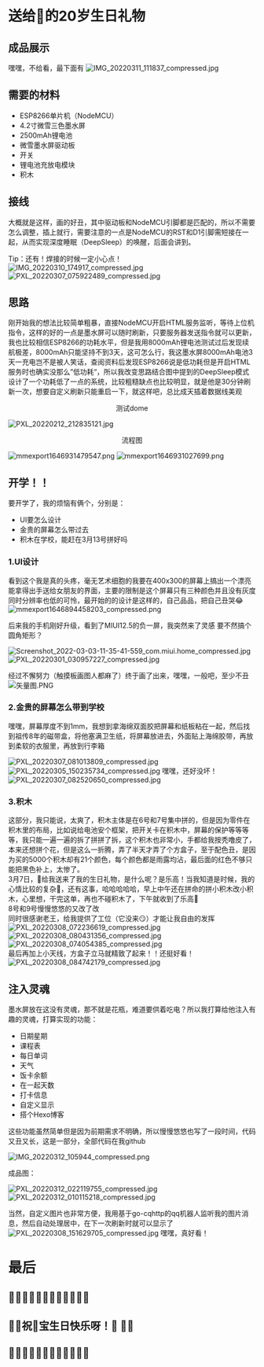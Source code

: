 # 送给🐷的20岁生日礼物

## 成品展示
嘿嘿，不给看，最下面有
![IMG_20220311_111837_compressed.jpg](https://s2.loli.net/2022/03/11/WPZJpo9hGYRqU3M.jpg)


## 需要的材料
- ESP8266单片机（NodeMCU）
- 4.2寸微雪三色墨水屏
- 2500mAh锂电池
- 微雪墨水屏驱动板
- 开关
- 锂电池充放电模块
- 积木

## 接线
大概就是这样，画的好丑，其中驱动板和NodeMCU引脚都是匹配的，所以不需要怎么调整，插上就行，需要注意的一点是NodeMCU的RST和D1引脚需短接在一起，从而实现深度睡眠（DeepSleep）的唤醒，后面会讲到。

Tip：还有！焊接的时候一定小心点！
![IMG_20220310_174917_compressed.jpg](https://s2.loli.net/2022/03/10/7cBjKRVzAiayOMS.jpg)
![PXL_20220307_075922489_compressed.jpg](https://s2.loli.net/2022/03/10/qjmxYB7LvzdtfHs.jpg)

## 思路
刚开始我的想法比较简单粗暴，直接NodeMCU开启HTML服务监听，等待上位机指令，这样的好的一点是墨水屏可以随时刷新，只要服务器发送指令就可以更新，我也比较相信ESP8266的功耗水平，但是我用8000mAh锂电池测试过后发现续航极差，8000mAh只能坚持不到3天，这可怎么行，我这墨水屏8000mAh电池3天一充电岂不是被人笑话，查阅资料后发现ESP8266说是低功耗但是开启HTML服务时也确实没那么”低功耗“，所以我改变思路结合图中提到的DeepSleep模式设计了一个功耗低了一点的系统，比较粗糙缺点也比较明显，就是他是30分钟刷新一次，想要自定义刷新只能重启一下，就这样吧，总比成天插着数据线美观 
<center>测试dome</center>  

![PXL_20220212_212835121.jpg](https://s2.loli.net/2022/03/10/AzUXhxf4LTZtdOC.jpg)
 
<center>流程图</center>

![mmexport1646931479547.png](https://s2.loli.net/2022/03/11/EnatmIMORLgz4b6.png)
![mmexport1646931027699.png](https://s2.loli.net/2022/03/11/h5bMvtHnWk8ILog.png)

## 开学！！
要开学了，我的烦恼有俩个，分别是：
- UI要怎么设计
- 金贵的屏幕怎么带过去
- 积木在学校，能赶在3月13号拼好吗

### 1.UI设计
看到这个我是真的头疼，毫无艺术细胞的我要在400x300的屏幕上搞出一个漂亮能拿得出手送给女朋友的界面，主要的限制是这个屏幕只有三种颜色并且没有灰度同时分辨率也低的可怜，最开始的的设计是这样的，自己品品，把自己丑哭😂
![mmexport1646894458203_compressed.png](https://s2.loli.net/2022/03/10/VT9jihZdDrNLtKS.jpg)

后来我的手机刚好升级，看到了MIUI12.5的负一屏，我突然来了灵感
要不然搞个圆角矩形？

![Screenshot_2022-03-03-11-35-41-559_com.miui.home_compressed.jpg](https://s2.loli.net/2022/03/10/RGJOwbtXacv4nDk.jpg)
![PXL_20220301_030957227_compressed.jpg](https://s2.loli.net/2022/03/10/Bx7UQeEwhuWvTMN.jpg)

经过不懈努力（触摸板画图人都麻了）终于画了出来，嘿嘿，一般吧，至少不丑
![矢量图.PNG](https://s2.loli.net/2022/03/11/IvZfi1wWP26rpcD.png)

### 2.金贵的屏幕怎么带到学校
嘿嘿，屏幕厚度不到1mm，我想到拿海绵双面胶把屏幕和纸板粘在一起，然后找到祖传8年的磁带盒，将他塞满卫生纸，将屏幕放进去，外面贴上海绵胶带，再放到柔软的衣服里，再放到行李箱

![PXL_20220307_081013809_compressed.jpg](https://s2.loli.net/2022/03/10/6oUbaIA1mXZuOMf.jpg)
![PXL_20220305_150235734_compressed.jpg](https://s2.loli.net/2022/03/10/eFCiM7SgTBEpHxf.jpg)
嘿嘿，还好没坏！  
![PXL_20220307_082520650_compressed.jpg](https://s2.loli.net/2022/03/10/IXxfSl6b91ncBsF.jpg)


### 3.积木
这部分，我只能说，太爽了，积木主体是在6号和7号集中拼的，但是因为零件在积木里的布局，比如说给电池安个框架，把开关卡在积木中，屏幕的保护等等等等，我只能一遍一遍的拆了拼拼了拆，这个积木也非常小，手都给我按秃噜皮了，本来还想拼个花，但是这么一折腾，弄了半天才弄了个方盒子，至于配色丑，是因为买的5000个积木却有21个颜色，每个颜色都是雨露均沾，最后面的红色不够只能把黑色补上，太惨了。  
3月7日，🐷给我送来了我的生日礼物，是什么呢？是乐高！当我知道是时候，我的心情比较的复杂🤣，还有这事，哈哈哈哈哈，早上中午还在拼命的拼小积木改小积木，心里想，干完这单，再也不碰积木了，下午就收到了乐高🤣  
8号和9号慢慢悠悠的又改了改  
同时很感谢老王，给我提供了工位（它没来😏）才能让我自由的发挥  
![PXL_20220308_072236619_compressed.jpg](https://s2.loli.net/2022/03/10/isJhzgvpOkS1dAq.jpg)
![PXL_20220308_080431356_compressed.jpg](https://s2.loli.net/2022/03/10/JHXlAm2v1Wwke3c.jpg)
![PXL_20220308_074054385_compressed.jpg](https://s2.loli.net/2022/03/10/5lFEJkYhgUP4Zib.jpg)  
最后再加上小天线，方盒子立马就精致了起来！！还挺好看！
![PXL_20220308_084742179_compressed.jpg](https://s2.loli.net/2022/03/10/qKOCuFG7hzBN9lf.jpg)


## 注入灵魂
墨水屏放在这没有灵魂，那不就是花瓶，难道要供着吃电？所以我打算给他注入有趣的灵魂，打算实现的功能：
- 日期星期
- 课程表
- 每日单词
- 天气
- 饭卡余额
- 在一起天数
- 打卡信息
- 自定义显示
- 搭个Hexo博客

这些功能虽然简单但是因为前期需求不明确，所以慢慢悠悠也写了一段时间，代码又丑又长，这是一部分，全部代码在我github

![IMG_20220312_105944_compressed.png](https://s2.loli.net/2022/03/12/QR8lBhrXFqvWJ56.jpg)

成品图：

![PXL_20220312_022119755_compressed.jpg](https://s2.loli.net/2022/03/12/zuZkVi4tCFPAdwb.jpg) ![PXL_20220312_010115218_compressed.jpg](https://s2.loli.net/2022/03/12/hRguLZfBN2yVH76.jpg)

当然，自定义图片也非常方便，我用基于go-cqhttp的qq机器人监听我的图片消息，然后自动处理居中，在下一次刷新时就可以显示了
![PXL_20220308_151629705_compressed.jpg](https://s2.loli.net/2022/03/10/AewWtX59Q3ryED4.jpg)
嘿嘿，真好看！

# 最后
## 🎉🎉🎉🎉🎉🎉🎉🎉🎉🎉🎉🎉
## 🎉🎉祝🐖宝生日快乐呀！🎂 🎉🎉
## 🎉🎉🎉🎉🎉🎉🎉🎉🎉🎉🎉🎉
